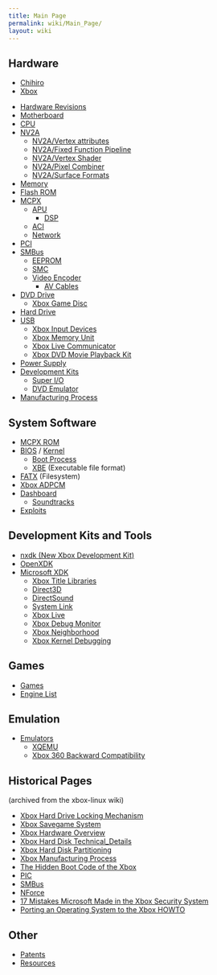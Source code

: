 ```yaml
---
title: Main Page
permalink: wiki/Main_Page/
layout: wiki
---
```


Hardware
--------

-   [Chihiro](/wiki/Chihiro "wikilink")
-   [Xbox](/wiki/Xbox "wikilink")

<!-- -->

-   [Hardware Revisions](/wiki/Hardware_Revisions "wikilink")
-   [Motherboard](/wiki/Motherboard "wikilink")
-   [CPU](/wiki/CPU "wikilink")
-   [NV2A](/wiki/NV2A "wikilink")
    -   [NV2A/Vertex attributes](/wiki/NV2A/Vertex_attributes "wikilink")
    -   [NV2A/Fixed Function
        Pipeline](/wiki/NV2A/Fixed_Function_Pipeline "wikilink")
    -   [NV2A/Vertex Shader](/wiki/NV2A/Vertex_Shader "wikilink")
    -   [NV2A/Pixel Combiner](/wiki/NV2A/Pixel_Combiner "wikilink")
    -   [NV2A/Surface Formats](/wiki/NV2A/Surface_Formats "wikilink")
-   [Memory](/wiki/Memory "wikilink")
-   [Flash ROM](/wiki/Flash_ROM "wikilink")
-   [MCPX](/wiki/MCPX "wikilink")
    -   [APU](/wiki/APU "wikilink")
        -   [DSP](/wiki/DSP "wikilink")
    -   [ACI](/wiki/ACI "wikilink")
    -   [Network](/wiki/Network "wikilink")
-   [PCI](/wiki/PCI "wikilink")
-   [SMBus](/wiki/SMBus "wikilink")
    -   [EEPROM](/wiki/EEPROM "wikilink")
    -   [SMC](/wiki/SMC "wikilink")
    -   [Video Encoder](/wiki/Video_Encoder "wikilink")
        -   [AV Cables](/wiki/AV_Cables "wikilink")
-   [DVD Drive](/wiki/DVD_Drive "wikilink")
    -   [Xbox Game Disc](/wiki/Xbox_Game_Disc "wikilink")
-   [Hard Drive](/wiki/Hard_Drive "wikilink")
-   [USB](/wiki/USB "wikilink")
    -   [Xbox Input Devices](/wiki/Xbox_Input_Devices "wikilink")
    -   [Xbox Memory Unit](/wiki/Xbox_Memory_Unit "wikilink")
    -   [Xbox Live Communicator](/wiki/Xbox_Live_Communicator "wikilink")
    -   [Xbox DVD Movie Playback
        Kit](/wiki/Xbox_DVD_Movie_Playback_Kit "wikilink")
-   [Power Supply](/wiki/Power_Supply "wikilink")
-   [Development Kits](/wiki/Development_Kits "wikilink")
    -   [Super I/O](/wiki/Super_I/O "wikilink")
    -   [DVD Emulator](/wiki/DVD_Emulator "wikilink")
-   [Manufacturing Process](/wiki/Manufacturing_Process "wikilink")

System Software
---------------

-   [MCPX ROM](/wiki/MCPX_ROM "wikilink")
-   [BIOS](/wiki/BIOS "wikilink") / [Kernel](Kernel "wikilink")
    -   [Boot Process](/wiki/Boot_Process "wikilink")
    -   [XBE](/wiki/XBE "wikilink") (Executable file format)
-   [FATX](/wiki/FATX "wikilink") (Filesystem)
-   [Xbox ADPCM](/wiki/Xbox_ADPCM "wikilink")
-   [Dashboard](/wiki/Dashboard "wikilink")
    -   [Soundtracks](/wiki/Soundtracks "wikilink")
-   [Exploits](/wiki/Exploits "wikilink")

Development Kits and Tools
--------------------------

-   [nxdk (New Xbox Development Kit)](https://github.com/xqemu/nxdk)
-   [OpenXDK](/wiki/OpenXDK "wikilink")
-   [Microsoft XDK](/wiki/Microsoft_XDK "wikilink")
    -   [Xbox Title Libraries](/wiki/Xbox_Title_Libraries "wikilink")
    -   [Direct3D](/wiki/Direct3D "wikilink")
    -   [DirectSound](/wiki/DirectSound "wikilink")
    -   [System Link](/wiki/System_Link "wikilink")
    -   [Xbox Live](/wiki/Xbox_Live "wikilink")
    -   [Xbox Debug Monitor](/wiki/Xbox_Debug_Monitor "wikilink")
    -   [Xbox Neighborhood](/wiki/Xbox_Neighborhood "wikilink")
    -   [ Xbox Kernel Debugging](/wiki/Kernel_Debug "wikilink")

Games
-----

-   [Games](/wiki/Category%3AGames "wikilink")
-   [Engine List](/wiki/Engine_List "wikilink")

Emulation
---------

-   [Emulators](/wiki/Emulators "wikilink")
    -   [XQEMU](/wiki/XQEMU "wikilink")
    -   [Xbox 360 Backward
        Compatibility](/wiki/Xbox_360_Backward_Compatibility "wikilink")

Historical Pages
----------------

(archived from the xbox-linux wiki)

-   [Xbox Hard Drive Locking
    Mechanism](/wiki/Xbox_Hard_Drive_Locking_Mechanism "wikilink")
-   [Xbox Savegame System](/wiki/Xbox_Savegame_System "wikilink")
-   [Xbox Hardware Overview](/wiki/Xbox_Hardware_Overview "wikilink")
-   [Xbox Hard Disk
    Technical\_Details](/wiki/Xbox_Hard_Disk_Technical_Details "wikilink")
-   [Xbox Hard Disk
    Partitioning](/wiki/Xbox_Hard_Disk_Partitioning "wikilink")
-   [Xbox Manufacturing Process](/wiki/Xbox_Manufacturing_Process "wikilink")
-   [The Hidden Boot Code of the
    Xbox](/wiki/The_Hidden_Boot_Code_of_the_Xbox "wikilink")
-   [PIC](/wiki/PIC "wikilink")
-   [SMBus](/wiki/SMBus "wikilink")
-   [NForce](/wiki/NForce "wikilink")
-   [17 Mistakes Microsoft Made in the Xbox Security
    System](17_Mistakes_Microsoft_Made_in_the_Xbox_Security_System "wikilink")
-   [Porting an Operating System to the Xbox
    HOWTO](/wiki/Porting_an_Operating_System_to_the_Xbox_HOWTO "wikilink")

Other
-----

-   [Patents](/wiki/Patents "wikilink")
-   [Resources](/wiki/Resources "wikilink")

